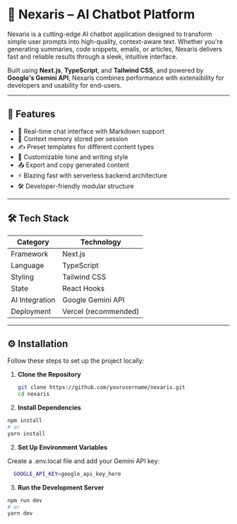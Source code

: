 # 🤖 Nexaris – AI Chatbot Platform

Nexaris is a cutting-edge AI chatbot application designed to transform simple user prompts into high-quality, context-aware text. Whether you're generating summaries, code snippets, emails, or articles, Nexaris delivers fast and reliable results through a sleek, intuitive interface.

Built using **Next.js**, **TypeScript**, and **Tailwind CSS**, and powered by **Google's Gemini API**, Nexaris combines performance with extensibility for developers and usability for end-users.

---

## 🚀 Features

- 💬 Real-time chat interface with Markdown support
- 🧠 Context memory stored per session
- ✍️ Preset templates for different content types
- 🎨 Customizable tone and writing style
- 📤 Export and copy generated content
- ⚡ Blazing fast with serverless backend architecture
- 🛠️ Developer-friendly modular structure

---

## 🛠 Tech Stack

| Category        | Technology           |
|----------------|----------------------|
| Framework      | Next.js              |
| Language       | TypeScript           |
| Styling        | Tailwind CSS         |
| State          | React Hooks          |
| AI Integration | Google Gemini API    |
| Deployment     | Vercel (recommended) |

---

## ⚙️ Installation

Follow these steps to set up the project locally:

1. **Clone the Repository**
   ```bash
   git clone https://github.com/yourusername/nexaris.git
   cd nexaris
   
   ```

2. **Install Dependencies**

```bash
npm install
# or
yarn install

```

2. **Set Up Environment Variables**

Create a .env.local file and add your Gemini API key:

```bash
  GOOGLE_API_KEY=google_api_key_here

```

3. **Run the Development Server**

```bash
npm run dev
# or
yarn dev

```



